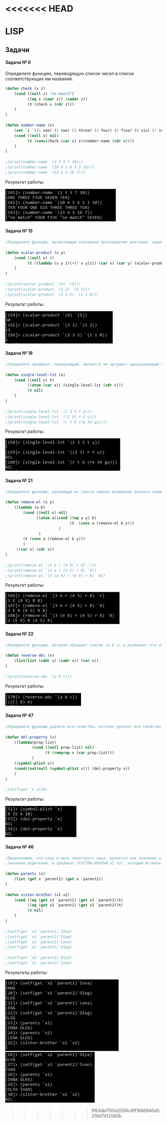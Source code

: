 <<<<<<< HEAD
=======
# LISP

## Задачи

#### Задача № 6 

Определите функцию, переводящую список чисел в список соответствующих им названий. 

```lsp
(defun check (x z)
	(cond ((null z) "no match")
	      ((eq x (caar z)) (cadar z))
	      (t (check x (cdr z)))	
	)
)

(defun number-name (x) 
	(set `z `((1 one) (2 two) (3 three) (4 four) (5 five) (6 six) (7 seven) (8 eight) (9 nine) (10 ten)))
	(cond ((null x) nil)
	      (t (cons(check (car x) z)(number-name (cdr x))))		 
	)
)

;(print(number-name `(1 3 5 7 10)))
;(print(number-name `(10 4 1 6 3 3 10)))
;(print(number-name `(23 4 5 16 7)))
```
Результат работы:

![](https://github.com/PavlovaJulia/LISP/blob/master/png/task6.PNG)

#### Задача № 15 
 
```lsp
;Определите функцию, вычисляющую скалярное произведение векторов, заданных списками целых чисел.

(defun scalar-product (x y)
	(cond ((null x) 0)
	      (t ((lambda (x y z)(+(* x y)z)) (car x) (car y) (scalar-product(cdr x) (cdr y)) ))
	)
)

;(print(scalar-product `(6) `(5)))
;(print(scalar-product `(3 2) `(3 2)))
;(print(scalar-product `(2 3 2) `(1 1 0)))
```
Результат работы:

![](https://github.com/PavlovaJulia/LISP/blob/master/png/task15.PNG)

#### Задача № 18

```lsp
;Определите предикат, проверяющий, является ли аргумент одноуровневым списком.

(defun single-level-lst (x)
	(cond ((null x) t)
	      ((atom (car x)) (single-level-lst (cdr x)))
	      (t nil)
	)
)

;(print(single-level-lst `(1 3 5 t y)))
;(print(single-level-lst `((2 3) r t u)))
;(print(single-level-lst `(r t 6 (re 54 gu))))
```
Результат работы:

![](https://github.com/PavlovaJulia/LISP/blob/master/png/task18.PNG)

#### Задача № 21

```lsp
;Определите функцию, удаляющую из списка первое вхождение данного элементана верхнем уровне.

(defun remove-el (x y)
	((lambda (a b) 
		(cond ((null x) nil)	
		      ((atom a)(cond ((eq a y) b)
		      	             (t  (cons a (remove-el b y)))
		                )
		       ) 
		(t (cons a (remove-el b y)))
		)   
	 )(car x) (cdr x))
)

;(print(remove-el `(3 e r (4 5) r 8) `r))
;(print(remove-el `(3 e r (4 5) r 8) `4))
;(print(remove-el `(3 (e 8) r (4 5) r 8) `8))
```
Результат работы:

![](https://github.com/PavlovaJulia/LISP/blob/master/png/task21.PNG)

#### Задача № 22

```lsp
;Определите функцию, которая обращает список (а b с) и разбивает его на уровни (((с) b) а).

(defun reverse-abc (x)
	(list(list (cddr x) (cadr x)) (car x))
)

;(print(reverse-abc `(a b c)))
```
Результат работы:

![](https://github.com/PavlovaJulia/LISP/blob/master/png/task22.PNG)

#### Задача № 47

```lsp
;Определите функцию удалить-все-свойства, которая удаляет все свойства символа.

(defun del-property (x)
	((lambda(prop-list)
			(cond ((null prop-list) nil)
			      (t (remprop x (car prop-list)))
			)
	)(symbol-plist x))	 
	(cond((not(null (symbol-plist x))) (del-property x))
	) 
)

;(setf(get `x a)10)
```
Результат работы:

![](https://github.com/PavlovaJulia/LISP/blob/master/png/task47.PNG)

#### Задача № 46

```lsp
;Предположим, что отец и мать некоторого лица, хранятся как значения соответствующих свойств у символа, обозначающего это лицо. Напишите функцию (РОДИТЕЛИ x), которая возвращает в качестве 
;значения родителей, и предикат (СЕСТРЫ-БРАТЬЯ x1 x2), который истинен в случае, если x1 и x2 — сестры или братья, родные или с одним общим родителем.

(defun parents (x)
	(list (get x `parent1) (get x `parent2))
)

(defun sister-brother (x1 x2)
	(cond ((eq (get x1 `parent1) (get x2 `parent1))t)
	      ((eq (get x1 `parent2) (get x2 `parent2))t)
	      (t nil)
	)
)

;(setf(get `x1 `parent1)`Inna)
;(setf(get `x1 `parent2)`Oleg)
;(setf(get `x2 `parent1)`Lena)
;(setf(get `x2 `parent2)`Oleg)

;(setf(get `x2 `parent1)`Olya)
;(setf(get `x2 `parent2)`Ivan)
```
Результаты работы:

![](https://github.com/PavlovaJulia/LISP/blob/master/png/task46(1).PNG)
![](https://github.com/PavlovaJulia/LISP/blob/master/png/task46(2).PNG)











>>>>>>> ff63dbf705d2559c9ff1886940d5218d74f2560b
